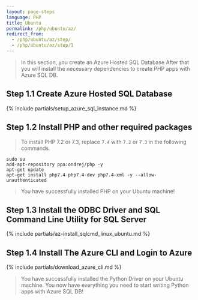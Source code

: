 ```yaml
---
layout: page-steps
language: PHP
title: Ubuntu
permalink: /php/ubuntu/az/
redirect_from:
  - /php/ubuntu/az/step/
  - /php/ubuntu/az/step/1
---
```


> In this section, you create an Azure Hosted SQL Database After that you will install the necessary dependencies to create PHP apps with Azure SQL DB.

## Step 1.1 Create Azure Hosted SQL Database

{% include partials/setup_azure_sql_instance.md %}

## Step 1.2 Install PHP and other required packages

> To install PHP 7.2 or 7.3, replace `7.4` with `7.2` or `7.3` in the following commands.

```terminal
sudo su
add-apt-repository ppa:ondrej/php -y
apt-get update
apt-get install php7.4 php7.4-dev php7.4-xml -y --allow-unauthenticated
```

> You have successfully installed PHP on your Ubuntu machine! 

## Step 1.3 Install the ODBC Driver and SQL Command Line Utility for SQL Server

{% include partials/az-install_sqlcmd_linux_ubuntu.md %}

## Step 1.4 Install The Azure CLI and Login to Azure

{% include partials/download_azure_cli.md %}

> You have successfully installed the Python Driver on your Ubuntu machine. You now have everything you need to start writing Python apps with Azure SQL DB!